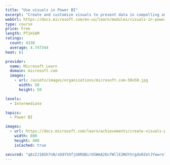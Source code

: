 ```yaml
---
title: "Use visuals in Power BI"
excerpt: "Create and customize visuals to present data in compelling and insightful ways."
webUrl: https://docs.microsoft.com/en-us/learn/modules/visuals-in-power-bi/
type: course
price: Free
length: PT1H16M
ratings:
  count: 4330
  average: 4.747344
heat: 61

provider:
  name: Microsoft Learn
  domain: microsoft.com
  images:
    - url: /assets/images/organizations/microsoft.com-50x50.jpg
      width: 50
      height: 50

levels:
  - Intermediate

topics:
  - Power BI

images:
  - url: https://docs.microsoft.com/learn/achievements/create-visuals-power-bi-desktop-social.png
    width: 800
    height: 400
    isCached: true

secured: "q8zZJ18Gh7nN/xDdY5OfjG0RQBirUSWmA26n7WllE2NUYXrgdo0ZetJYwwro7cULRtfhlwztc8oQjIGHiC6ABvjF5fDaDX2Bg6VWH3zL5fMyNezbpKFkwnl+FkHDzj5OK/rwwMbb8UMXwOO7/L41wXGIKvVuw9/HJyp+hLzlrkeI/YJHkkfaJIkF6PnuXVZPnckXfBybH5Yr4MSsr9wWcYMRCLK4YUhP0JgZm3YPLtkvjXvd5dE+h09d5x8bD9XZFuOSQiyxgT2Pm2BZNwgEU1r7TppSRYNatb0BdxDX1KwDmG0lLPkZWSqvDY90C4X9Z8spsxtDklwvGgHk6ckgigR+NlQr58dBbHgDu6ZpHlynPqKZvg0ktjvPIdmyaVSadigwkaFV/z2Nez3bOyFj3JIzpxI9KyBFgbVCA46FWz8=;b8P6VLehf7iNPuYtDCvxfg=="
---
```


